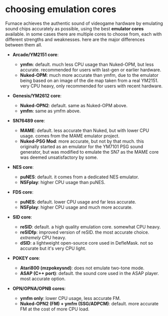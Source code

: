 # choosing emulation cores

Furnace achieves the authentic sound of videogame hardware by emulating sound chips accurately as possible, using the best **emulator cores** available. in some cases there are multiple cores to choose from, each with different strengths and weaknesses. here are the major differences between them all.

- **Arcade/YM2151 core**:
  - **ymfm**: default. much less CPU usage than Nuked-OPM, but less accurate. recommended for users with last-gen or earlier hardware.
  - **Nuked-OPM**: much more accurate than ymfm, due to the emulator being based on an image of the die map taken from a real YM2151. very CPU heavy, only recommended for users with recent hardware.

- **Genesis/YM2612 core**:
  - **Nuked-OPN2**: default. same as Nuked-OPM above.
  - **ymfm**: same as ymfm above.

- **SN76489 core**:
  - **MAME**: default. less accurate than Nuked, but with lower CPU usage. comes from the MAME emulator project.
  - **Nuked-PSG Mod**: more accurate, but not by that much. this originally started as an emulator for the YM7101 PSG sound generator, but was modified to emulate the SN7 as the MAME core was deemed unsatisfactory by some.

- **NES core**:
  - **puNES**: default. it comes from a dedicated NES emulator.
  - **NSFplay**: higher CPU usage than puNES.

- **FDS core**:
  - **puNES**: default. lower CPU usage and far less accurate.
  - **NSFplay**: higher CPU usage and much more accurate.

- **SID core**:
  - **reSID**: default. a high quality emulation core. somewhat CPU heavy.
  - **reSIDfp**: improved version of reSID. the most accurate choice. _extremely_ CPU heavy.
  - **dSID**: a lightweight open-source core used in DefleMask. not so accurate but it's very CPU light.

- **POKEY core**:
  - **Atari800 (mzpokeysnd)**: does not emulate two-tone mode.
  - **ASAP (C++ port)**: default. the sound core used in the ASAP player. most accurate option.

- **OPN/OPNA/OPNB cores**:
  - **ymfm only**: lower CPU usage, less accurate FM.
  - **Nuked-OPN2 (FM) + ymfm (SSG/ADPCM)**: default. more accurate FM at the cost of more CPU load.
